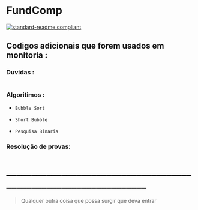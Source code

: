 # FundComp
[![standard-readme compliant](https://img.shields.io/badge/standard--readme-OK-green.svg?style=flat-square)](https://github.com/RichardLitt/standard-readme)



## Codigos adicionais que forem usados em monitoria :

 
  ### Duvidas :

```
```
 
  ### Algoritimos :

- `Bubble Sort`

- `Short Bubble`

- `Pesquisa Binaria`

 ### Resolução de provas:

# _________________________________________________________________
  >Qualquer outra coisa que possa surgir que deva entrar
